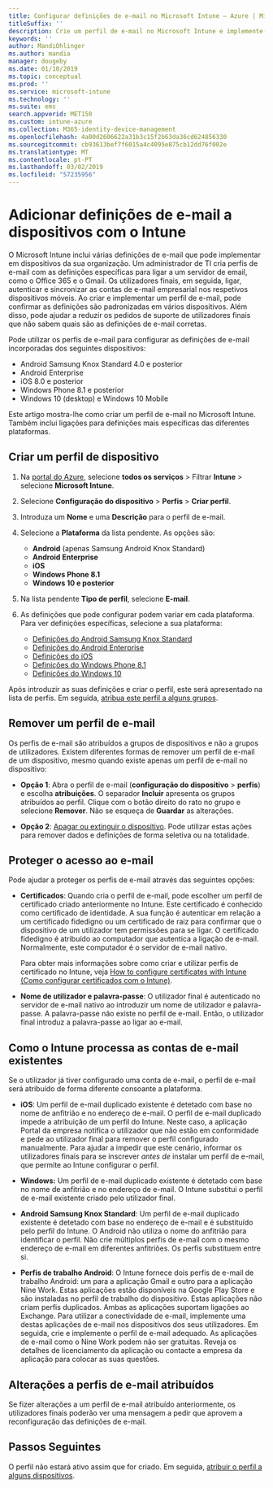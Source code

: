 ```yaml
---
title: Configurar definições de e-mail no Microsoft Intune – Azure | Microsoft Docs
titleSuffix: ''
description: Crie um perfil de e-mail no Microsoft Intune e implemente-o em dispositivos Android Enterprise, iOS e Windows. Utilize um perfil de e-mail para configurar definições de e-mail comuns, incluindo um servidor de e-mail e um método de autenticação para ligar ao e-mail empresarial em dispositivos que gere.
keywords: ''
author: MandiOhlinger
ms.author: mandia
manager: dougeby
ms.date: 01/10/2019
ms.topic: conceptual
ms.prod: ''
ms.service: microsoft-intune
ms.technology: ''
ms.suite: ems
search.appverid: MET150
ms.custom: intune-azure
ms.collection: M365-identity-device-management
ms.openlocfilehash: 4a00d2606622a31b3c15f2b63da36cd624856330
ms.sourcegitcommit: cb93613bef7f6015a4c4095e875cb12dd76f002e
ms.translationtype: MT
ms.contentlocale: pt-PT
ms.lasthandoff: 03/02/2019
ms.locfileid: "57235956"
---
```

# <a name="add-email-settings-to-devices-using-intune"></a>Adicionar definições de e-mail a dispositivos com o Intune

O Microsoft Intune inclui várias definições de e-mail que pode implementar em dispositivos da sua organização. Um administrador de TI cria perfis de e-mail com as definições específicas para ligar a um servidor de email, como o Office 365 e o Gmail. Os utilizadores finais, em seguida, ligar, autenticar e sincronizar as contas de e-mail empresarial nos respetivos dispositivos móveis. Ao criar e implementar um perfil de e-mail, pode confirmar as definições são padronizadas em vários dispositivos. Além disso, pode ajudar a reduzir os pedidos de suporte de utilizadores finais que não sabem quais são as definições de e-mail corretas.

Pode utilizar os perfis de e-mail para configurar as definições de e-mail incorporadas dos seguintes dispositivos:

- Android Samsung Knox Standard 4.0 e posterior
- Android Enterprise
- iOS 8.0 e posterior
- Windows Phone 8.1 e posterior
- Windows 10 (desktop) e Windows 10 Mobile

Este artigo mostra-lhe como criar um perfil de e-mail no Microsoft Intune. Também inclui ligações para definições mais específicas das diferentes plataformas.

## <a name="create-a-device-profile"></a>Criar um perfil de dispositivo

1. Na [portal do Azure](https://portal.azure.com), selecione **todos os serviços** > Filtrar **Intune** > selecione **Microsoft Intune**.
2. Selecione **Configuração do dispositivo** > **Perfis** > **Criar perfil**.
3. Introduza um **Nome** e uma **Descrição** para o perfil de e-mail.
4. Selecione a **Plataforma** da lista pendente. As opções são:

    - **Android** (apenas Samsung Android Knox Standard)
    - **Android Enterprise**
    - **iOS**
    - **Windows Phone 8.1**
    - **Windows 10 e posterior**

5. Na lista pendente **Tipo de perfil**, selecione **E-mail**.
6. As definições que pode configurar podem variar em cada plataforma. Para ver definições específicas, selecione a sua plataforma:

    - [Definições do Android Samsung Knox Standard](email-settings-android.md)
    - [Definições do Android Enterprise](email-settings-android-enterprise.md)
    - [Definições do iOS](email-settings-ios.md)
    - [Definições do Windows Phone 8.1](email-settings-windows-phone-8-1.md)
    - [Definições do Windows 10](email-settings-windows-10.md)

Após introduzir as suas definições e criar o perfil, este será apresentado na lista de perfis. Em seguida, [atribua este perfil a alguns grupos](device-profile-assign.md).

## <a name="remove-an-email-profile"></a>Remover um perfil de e-mail

Os perfis de e-mail são atribuídos a grupos de dispositivos e não a grupos de utilizadores. Existem diferentes formas de remover um perfil de e-mail de um dispositivo, mesmo quando existe apenas um perfil de e-mail no dispositivo:

- **Opção 1**: Abra o perfil de e-mail (**configuração do dispositivo** > **perfis**) e escolha **atribuições**. O separador **Incluir** apresenta os grupos atribuídos ao perfil. Clique com o botão direito do rato no grupo e selecione **Remover**. Não se esqueça de **Guardar** as alterações.

- **Opção 2**: [Apagar ou extinguir o dispositivo](devices-wipe.md). Pode utilizar estas ações para remover dados e definições de forma seletiva ou na totalidade.

## <a name="secure-email-access"></a>Proteger o acesso ao e-mail

Pode ajudar a proteger os perfis de e-mail através das seguintes opções:

- **Certificados**: Quando cria o perfil de e-mail, pode escolher um perfil de certificado criado anteriormente no Intune. Este certificado é conhecido como certificado de identidade. A sua função é autenticar em relação a um certificado fidedigno ou um certificado de raiz para confirmar que o dispositivo de um utilizador tem permissões para se ligar. O certificado fidedigno é atribuído ao computador que autentica a ligação de e-mail. Normalmente, este computador é o servidor de e-mail nativo.

  Para obter mais informações sobre como criar e utilizar perfis de certificado no Intune, veja [How to configure certificates with Intune (Como configurar certificados com o Intune)](certificates-configure.md).

- **Nome de utilizador e palavra-passe**: O utilizador final é autenticado no servidor de e-mail nativo ao introduzir um nome de utilizador e palavra-passe. A palavra-passe não existe no perfil de e-mail. Então, o utilizador final introduz a palavra-passe ao ligar ao e-mail.

## <a name="how-intune-handles-existing-email-accounts"></a>Como o Intune processa as contas de e-mail existentes

Se o utilizador já tiver configurado uma conta de e-mail, o perfil de e-mail será atribuído de forma diferente consoante a plataforma.

- **iOS**: Um perfil de e-mail duplicado existente é detetado com base no nome de anfitrião e no endereço de e-mail. O perfil de e-mail duplicado impede a atribuição de um perfil do Intune. Neste caso, a aplicação Portal da empresa notifica o utilizador que não estão em conformidade e pede ao utilizador final para remover o perfil configurado manualmente. Para ajudar a impedir que este cenário, informar os utilizadores finais para se inscrever *antes de* instalar um perfil de e-mail, que permite ao Intune configurar o perfil.

- **Windows:** Um perfil de e-mail duplicado existente é detetado com base no nome de anfitrião e no endereço de e-mail. O Intune substitui o perfil de e-mail existente criado pelo utilizador final.

- **Android Samsung Knox Standard**: Um perfil de e-mail duplicado existente é detetado com base no endereço de e-mail e é substituído pelo perfil do Intune. O Android não utiliza o nome do anfitrião para identificar o perfil. Não crie múltiplos perfis de e-mail com o mesmo endereço de e-mail em diferentes anfitriões. Os perfis substituem entre si.

- **Perfis de trabalho Android**: O Intune fornece dois perfis de e-mail de trabalho Android: um para a aplicação Gmail e outro para a aplicação Nine Work. Estas aplicações estão disponíveis na Google Play Store e são instaladas no perfil de trabalho do dispositivo. Estas aplicações não criam perfis duplicados. Ambas as aplicações suportam ligações ao Exchange. Para utilizar a conectividade de e-mail, implemente uma destas aplicações de e-mail nos dispositivos dos seus utilizadores. Em seguida, crie e implemente o perfil de e-mail adequado. As aplicações de e-mail como o Nine Work podem não ser gratuitas. Reveja os detalhes de licenciamento da aplicação ou contacte a empresa da aplicação para colocar as suas questões.

## <a name="changes-to-assigned-email-profiles"></a>Alterações a perfis de e-mail atribuídos

Se fizer alterações a um perfil de e-mail atribuído anteriormente, os utilizadores finais poderão ver uma mensagem a pedir que aprovem a reconfiguração das definições de e-mail.

## <a name="next-steps"></a>Passos Seguintes

O perfil não estará ativo assim que for criado. Em seguida, [atribuir o perfil a alguns dispositivos](device-profile-assign.md).
